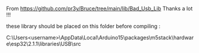 From https://github.com/pr3y/Bruce/tree/main/lib/Bad_Usb_Lib
Thanks a lot !!! 

these library should be placed on this folder before compiling :

C:\Users\<username>\AppData\Local\Arduino15\packages\m5stack\hardware\esp32\2.1.1\libraries\USB\src
